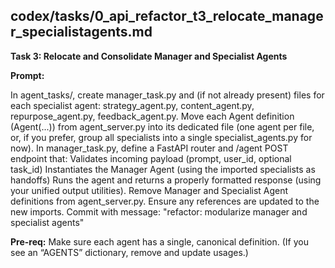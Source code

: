 ## codex/tasks/0_api_refactor_t3_relocate_manager_specialistagents.md

**Task 3: Relocate and Consolidate Manager and Specialist Agents**


**Prompt:**

In agent_tasks/, create manager_task.py and (if not already present) files for each specialist agent: strategy_agent.py, content_agent.py, repurpose_agent.py, feedback_agent.py.
Move each Agent definition (Agent(...)) from agent_server.py into its dedicated file (one agent per file, or, if you prefer, group all specialists into a single specialist_agents.py for now).
In manager_task.py, define a FastAPI router and /agent POST endpoint that:
Validates incoming payload (prompt, user_id, optional task_id)
Instantiates the Manager Agent (using the imported specialists as handoffs)
Runs the agent and returns a properly formatted response (using your unified output utilities).
Remove Manager and Specialist Agent definitions from agent_server.py. Ensure any references are updated to the new imports.
Commit with message: "refactor: modularize manager and specialist agents"

**Pre-req:**
Make sure each agent has a single, canonical definition. (If you see an “AGENTS” dictionary, remove and update usages.)